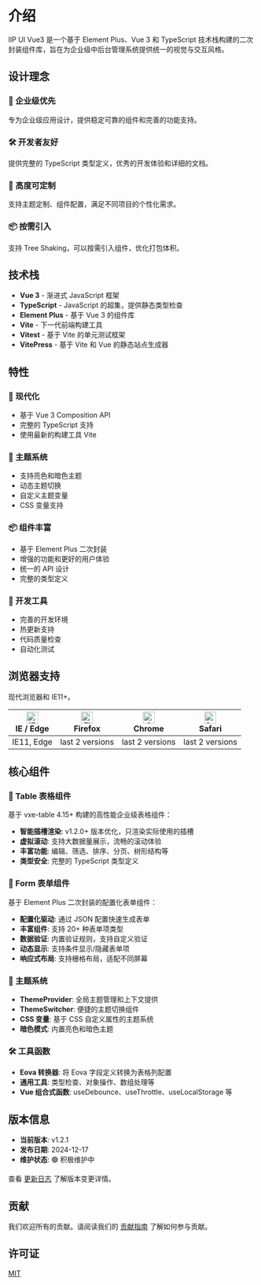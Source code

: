 # 介绍

IIP UI Vue3 是一个基于 Element Plus、Vue 3 和 TypeScript 技术栈构建的二次封装组件库，旨在为企业级中后台管理系统提供统一的视觉与交互风格。

## 设计理念

### 🎯 企业级优先

专为企业级应用设计，提供稳定可靠的组件和完善的功能支持。

### 🛠️ 开发者友好

提供完整的 TypeScript 类型定义，优秀的开发体验和详细的文档。

### 🎨 高度可定制

支持主题定制、组件配置，满足不同项目的个性化需求。

### 📦 按需引入

支持 Tree Shaking，可以按需引入组件，优化打包体积。

## 技术栈

- **Vue 3** - 渐进式 JavaScript 框架
- **TypeScript** - JavaScript 的超集，提供静态类型检查
- **Element Plus** - 基于 Vue 3 的组件库
- **Vite** - 下一代前端构建工具
- **Vitest** - 基于 Vite 的单元测试框架
- **VitePress** - 基于 Vite 和 Vue 的静态站点生成器

## 特性

### 🚀 现代化

- 基于 Vue 3 Composition API
- 完整的 TypeScript 支持
- 使用最新的构建工具 Vite

### 🎨 主题系统

- 支持亮色和暗色主题
- 动态主题切换
- 自定义主题变量
- CSS 变量支持

### 📦 组件丰富

- 基于 Element Plus 二次封装
- 增强的功能和更好的用户体验
- 统一的 API 设计
- 完整的类型定义

### 🔧 开发工具

- 完善的开发环境
- 热更新支持
- 代码质量检查
- 自动化测试

## 浏览器支持

现代浏览器和 IE11+。

| [<img src="https://raw.githubusercontent.com/alrra/browser-logos/master/src/edge/edge_48x48.png" alt="IE / Edge" width="24px" height="24px" />](http://godban.github.io/browsers-support-badges/)<br/>IE / Edge | [<img src="https://raw.githubusercontent.com/alrra/browser-logos/master/src/firefox/firefox_48x48.png" alt="Firefox" width="24px" height="24px" />](http://godban.github.io/browsers-support-badges/)<br/>Firefox | [<img src="https://raw.githubusercontent.com/alrra/browser-logos/master/src/chrome/chrome_48x48.png" alt="Chrome" width="24px" height="24px" />](http://godban.github.io/browsers-support-badges/)<br/>Chrome | [<img src="https://raw.githubusercontent.com/alrra/browser-logos/master/src/safari/safari_48x48.png" alt="Safari" width="24px" height="24px" />](http://godban.github.io/browsers-support-badges/)<br/>Safari |
| --------------------------------------------------------------------------------------------------------------------------------------------------------------------------------------------------------------- | ----------------------------------------------------------------------------------------------------------------------------------------------------------------------------------------------------------------- | ------------------------------------------------------------------------------------------------------------------------------------------------------------------------------------------------------------- | ------------------------------------------------------------------------------------------------------------------------------------------------------------------------------------------------------------- |
| IE11, Edge                                                                                                                                                                                                      | last 2 versions                                                                                                                                                                                                   | last 2 versions                                                                                                                                                                                               | last 2 versions                                                                                                                                                                                               |

## 核心组件

### 🚀 Table 表格组件

基于 vxe-table 4.15+ 构建的高性能企业级表格组件：

- **智能插槽渲染**: v1.2.0+ 版本优化，只渲染实际使用的插槽
- **虚拟滚动**: 支持大数据量展示，流畅的滚动体验
- **丰富功能**: 编辑、筛选、排序、分页、树形结构等
- **类型安全**: 完整的 TypeScript 类型定义

### 📝 Form 表单组件

基于 Element Plus 二次封装的配置化表单组件：

- **配置化驱动**: 通过 JSON 配置快速生成表单
- **丰富组件**: 支持 20+ 种表单项类型
- **数据验证**: 内置验证规则，支持自定义验证
- **动态显示**: 支持条件显示/隐藏表单项
- **响应式布局**: 支持栅格布局，适配不同屏幕

### 🎨 主题系统

- **ThemeProvider**: 全局主题管理和上下文提供
- **ThemeSwitcher**: 便捷的主题切换组件
- **CSS 变量**: 基于 CSS 自定义属性的主题系统
- **暗色模式**: 内置亮色和暗色主题

### 🛠️ 工具函数

- **Eova 转换器**: 将 Eova 字段定义转换为表格列配置
- **通用工具**: 类型检查、对象操作、数组处理等
- **Vue 组合式函数**: useDebounce、useThrottle、useLocalStorage 等

## 版本信息

- **当前版本**: v1.2.1
- **发布日期**: 2024-12-17
- **维护状态**: 🟢 积极维护中

查看 [更新日志](/guide/changelog) 了解版本变更详情。

## 贡献

我们欢迎所有的贡献。请阅读我们的 [贡献指南](https://github.com/BINGWU2003/iip-ui-vue3/blob/main/CONTRIBUTING.md) 了解如何参与贡献。

## 许可证

[MIT](https://github.com/BINGWU2003/iip-ui-vue3/blob/main/LICENSE)
